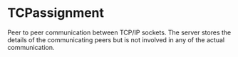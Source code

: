 # TCPassignment
Peer to peer communication between TCP/IP sockets. The server stores the details of the communicating peers but is not involved in any of the actual communication.


